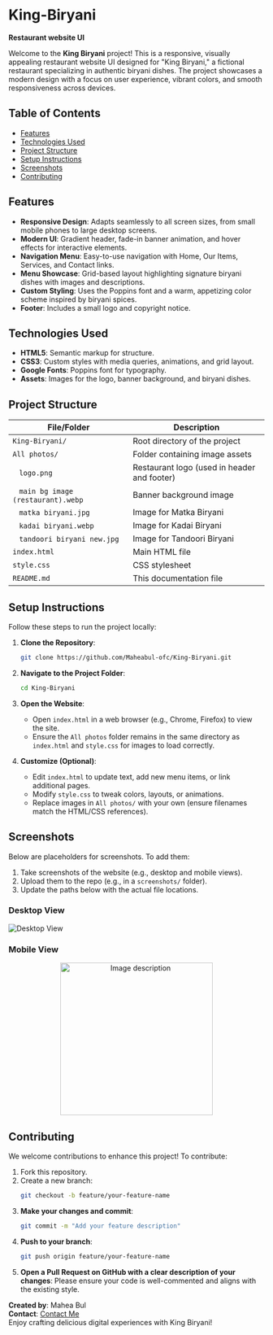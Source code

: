 # King-Biryani
**Restaurant website UI**


Welcome to the **King Biryani** project! This is a responsive, visually appealing restaurant website UI designed for "King Biryani," a fictional restaurant specializing in authentic biryani dishes. The project showcases a modern design with a focus on user experience, vibrant colors, and smooth responsiveness across devices.

## Table of Contents
- [Features](#features)
- [Technologies Used](#technologies-used)
- [Project Structure](#project-structure)
- [Setup Instructions](#setup-instructions)
- [Screenshots](#screenshots)
- [Contributing](#contributing)

## Features
- **Responsive Design**: Adapts seamlessly to all screen sizes, from small mobile phones to large desktop screens.
- **Modern UI**: Gradient header, fade-in banner animation, and hover effects for interactive elements.
- **Navigation Menu**: Easy-to-use navigation with Home, Our Items, Services, and Contact links.
- **Menu Showcase**: Grid-based layout highlighting signature biryani dishes with images and descriptions.
- **Custom Styling**: Uses the Poppins font and a warm, appetizing color scheme inspired by biryani spices.
- **Footer**: Includes a small logo and copyright notice.

## Technologies Used
- **HTML5**: Semantic markup for structure.
- **CSS3**: Custom styles with media queries, animations, and grid layout.
- **Google Fonts**: Poppins font for typography.
- **Assets**: Images for the logo, banner background, and biryani dishes.

## Project Structure

| File/Folder                  | Description                                      |
|------------------------------|--------------------------------------------------|
| `King-Biryani/`              | Root directory of the project                   |
| `All photos/`                | Folder containing image assets                  |
| &nbsp;&nbsp;&nbsp;`logo.png` | Restaurant logo (used in header and footer)      |
| &nbsp;&nbsp;&nbsp;`main bg image (restaurant).webp` | Banner background image                  |
| &nbsp;&nbsp;&nbsp;`matka biryani.jpg` | Image for Matka Biryani                   |
| &nbsp;&nbsp;&nbsp;`kadai biryani.webp` | Image for Kadai Biryani                   |
| &nbsp;&nbsp;&nbsp;`tandoori biryani new.jpg` | Image for Tandoori Biryani               |
| `index.html`                 | Main HTML file                                  |
| `style.css`                  | CSS stylesheet                                  |
| `README.md`                  | This documentation file                         |

## Setup Instructions
Follow these steps to run the project locally:

1. **Clone the Repository**:
   ```bash
   git clone https://github.com/Maheabul-ofc/King-Biryani.git
2. **Navigate to the Project Folder**:
   ```bash
   cd King-Biryani

3. **Open the Website**:
   - Open `index.html` in a web browser (e.g., Chrome, Firefox) to view the site.
   - Ensure the `All photos` folder remains in the same directory as `index.html` and `style.css` for images to load correctly.

4. **Customize (Optional)**:
   - Edit `index.html` to update text, add new menu items, or link additional pages.
   - Modify `style.css` to tweak colors, layouts, or animations.
   - Replace images in `All photos/` with your own (ensure filenames match the HTML/CSS references).

## Screenshots
Below are placeholders for screenshots. To add them:
1. Take screenshots of the website (e.g., desktop and mobile views).
2. Upload them to the repo (e.g., in a `screenshots/` folder).
3. Update the paths below with the actual file locations.

### Desktop View
![Desktop View](./All%20photos/desktop%20view.png)

### Mobile View
<div align="center">
  <img src="./All%20photos/mobile%20view.png" alt="Image description" width="300">
</div>



## Contributing
We welcome contributions to enhance this project! To contribute:
1. Fork this repository.
2. Create a new branch:
   ```bash
   git checkout -b feature/your-feature-name

3. **Make your changes and commit**:
   ```bash
   git commit -m "Add your feature description"

4. **Push to your branch**:
   ```bash
   git push origin feature/your-feature-name
5. **Open a Pull Request on GitHub with a clear description of your changes**:
   Please ensure your code is well-commented and aligns with the existing style.


**Created by**: Mahea Bul <br>
**Contact**: 
[Contact Me](mailto:maheabulwork@gmail.com)
<br>Enjoy crafting delicious digital experiences with King Biryani!
